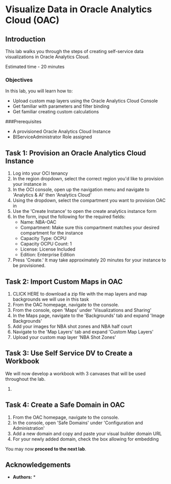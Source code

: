 # Visualize Data in Oracle Analytics Cloud (OAC)

## Introduction
This lab walks you through the steps of creating self-service data visualizations in Oracle Analytics Cloud.

Estimated time - 20 minutes



### Objectives
In this lab, you will learn how to:
* Upload custom map layers using the Oracle Analytics Cloud Console
* Get familiar with parameters and filter binding
* Get familiar creating custom calculations

###Prerequisites
* A provisioned Oracle Analytics Cloud Instance
* BIServiceAdministrator Role assigned

## Task 1: Provision an Oracle Analytics Cloud Instance

1. Log into your OCI tenancy
2. In the region dropdown, select the correct region you'd like to provision your instance in
3. In the OCI console, open up the navigation menu and navigate to 'Analytics & AI' then 'Analytics Cloud'
4. Using the dropdown, select the compartment you want to provision OAC in
5. Use the 'Create Instance' to open the create analytics instance form
6. In the form, input the following for the required fields:
   - Name: NBA-OAC
   - Compartment: Make sure this compartment matches your desired compartment for the instance
   - Capacity Type: OCPU
   - Capacity OCPU Count: 1
   - License: License Included
   - Edition: Enterprise Edition
7. Press 'Create.' It may take approximately 20 minutes for your instance to be provisioned.

## Task 2: Import Custom Maps in OAC

1. CLICK HERE to download a zip file with the map layers and map backgrounds we will use in this task
2. From the OAC homepage, navigate to the console.
3. From the console, open 'Maps' under 'Visualizations and Sharing'
4. In the Maps page, navigate to the 'Backgrounds' tab and expand 'Image Backgrounds'
5. Add your images for NBA shot zones and NBA half court
6. Navigate to the 'Map Layers' tab and expand 'Custom Map Layers'
7. Upload your custom map layer 'NBA Shot Zones' 

## Task 3: Use Self Service DV to Create a Workbook
We will now develop a workbook with 3 canvases that will be used throughout the lab. 

1. 

## Task 4: Create a Safe Domain in OAC

1. From the OAC homepage, navigate to the console.
2. In the console, open 'Safe Domains' under 'Configuration and Administration'
3. Add a new domain and copy and paste your visual builder domain URL
4. For your newly added domain, check the box allowing for embedding

You may now **proceed to the next lab**.

## Acknowledgements

* **Authors:**
   * 
